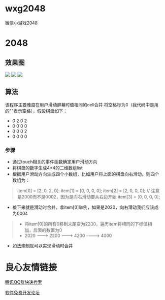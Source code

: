 # wxg2048
微信小游戏2048
# 2048
## 效果图
![](img/index.png)
![](img/exp1.png)
![](img/exp2.png)
## 算法
该程序主要难度在用户滑动屏幕时值相同的cell合并 
将空格标为0（我代码中是用的""表示空格），假设棋盘如下：
- 0  2  0  2
- 0  0  0  0
- 0  0  0  2
- 0  0  0  0
### 步骤
- 通过touch相关的事件函数确定用户滑动方向
- 将棋盘的数字生成4*4的二维数组list
- 根据用户滑动方向生成四个小数组，比如用户将上面的棋盘向右滑动，则四个数组为：
> item[0] = [2, 0, 2, 0];
> item[1] = [0, 0, 0, 0];
>item[2] = [2, 0, 0, 0];   // 注意是2000而不是0002，因为是向右滑动要从右边开始
> item[3] = [0, 0, 0, 0];
- 接下来就是滑动时合并，拿item[0]举例，如果是2020，向右滑动我们应该成为0004
>- 将item[0]的所有0移到末尾变为2200，遍历item将相同的下标值相加，后面的数置为0
>- 2020 ---> 2200 ---> 4200 ----> 4000
- 如法炮制就可以实现滑动时合并 


 # 良心友情链接

[腾讯QQ群快速检索](http://u.720life.cn/s/8cf73f7c)

[软件免费开发论坛](http://u.720life.cn/s/bbb01dc0)